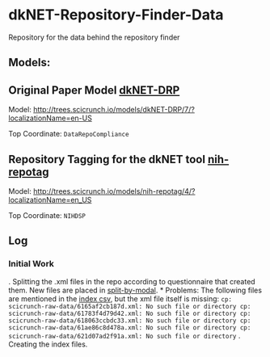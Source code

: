 # dkNET-Repository-Finder-Data
Repository for the data behind the repository finder

## Models:

## Original Paper Model [dkNET-DRP](split-by-model/dkNET-DRP)

Model: http://trees.scicrunch.io/models/dkNET-DRP/7/?localizationName=en-US

Top Coordinate: `DataRepoCompliance`

## Repository Tagging for the dkNET tool [nih-repotag](split-by-model/nih-repotag/)

Model: http://trees.scicrunch.io/models/nih-repotag/4/?localizationName=en_US

Top Coordinate: `NIHDSP`

## Log

### Initial Work

. Splitting the .xml files in the repo according to questionnaire that created them. New files are placed in [split-by-modal](split-by-modal).
    * Problems: The following files are mentioned in the [index csv](scicrunch-raw-data/Policy_Interviews.csv), but the xml file itself is missing:
    ````
    cp: scicrunch-raw-data/6165af2cb187d.xml: No such file or directory
    cp: scicrunch-raw-data/61783f4d79d42.xml: No such file or directory
    cp: scicrunch-raw-data/618063ccbdc33.xml: No such file or directory
    cp: scicrunch-raw-data/61ae86c8d478a.xml: No such file or directory
    cp: scicrunch-raw-data/621d07ad2f91a.xml: No such file or directory
    ````
. Creating the index files.
